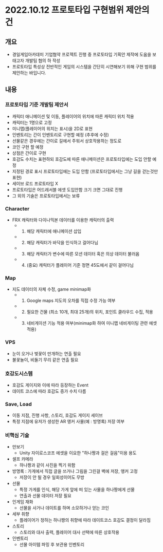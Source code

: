 # 2022.10.12 프로토타입 구현범위 제안의 건

## 개요
- 경일게임아카데미 기업협약 프로젝트 진행 중 프로토타입 기획안 제작에 도움을 보태고자 개발팀 협의 하 작성
- 프로토타입 특성상 전반적인 게임의 시스템을 간단히 시연해보기 위해 구현 범위를 제안하는 바입니다.

## 내용

### 프로토타입 기준 개발팀 제안서
- 캐릭터 애니메이션 및 이동, 플레이어의 위치에 따른 캐릭터 위치 적용
- 캐릭터는 1명으로 고정
- 미니맵(플레이어의 위치는 표시)을 2D로 표현
- 인벤토리는 간이 인벤토리로 구현할 예정 (추후에 수정)
- 선물같은 경우에는 간이로 길에서 주워서 상호작용하는 정도로
- 코인 구현 할 예정
- 상점은 간이로 구현
- 호감도 수치는 표현하되 호감도에 따른 애니메이션은 프로토타입에는 도입 안할 예정
- 지정된 경로 표시 프로토타입에는 도입 안함 (프로토타입에서는 그냥 길을 걷는것만 표현)
- 세이브 로드 프로토타입 X
- 프로토타입은 어드레서블 에셋 도입안함 크기 크면 그대로 진행
- 그 외의 기술은 프로토타입에서는 보류

### Character
- FRX 캐릭터와 다이나믹본 데이터를 이용한 캐릭터의 출력
  - 1. 해당 캐릭터에 애니메이션 삽입
  - 2. 해당 캐릭터가 바닥을 인식하고 걸어다님
  - 3. 해당 캐릭터가 변수에 따른 모션 데이터 혹은 의상 데이터 불러옴
  - 4. (중요) 캐릭터가 플레이어 기준 정면 45도에서 같이 걸어다님

### Map
- 지도 데이터의 자체 수정, game minimap화
  - 1. Google maps 지도의 오차를 직접 수정 가능 여부
  - 2. 필요한 건물 (최소 10개, 최대 25개)의 위치, 포인트 클라우드 수집, 적용
  - 3. 네비게이션 기능 적용 여부(minimap화 하여 미니맵 네비게이팅 관련 에셋 적용)

### VPS
- 눈이 오거나 벚꽃이 만개하는 연출 필요
- 불꽃놀이, 비둘기 무리 같은 연출 필요

### 호감도시스템
- 호감도 게이지와 이에 따라 등장하는 Event
- 데이트 코스에 따라 호감도 증가 수치 다름

### Save, Load
- 이동 지점, 진행 사항, 스토리, 호감도 게이지 세이브
- 특정 지점에 유저가 생성한 AR 앵커 사물(예 : 방명록) 저장 여부

### 비핵심 기술
- 만보기
  -  Unity 자이로스코프 에셋을 이요한 "하나짱과 걸은 걸음"이용 용도
- 셀프 카메라
  - 하나짱과 같이 사진을 찍기 위함
- 방명록 : 가게에서 직접 글을 쓰거나 그림을 그린걸 벽에 저장, 앵커 고정
  - 저장이 안 될 경우 일회성이어도 무방
- 선물
  - 특정 가게를 인식, 해당 가게 앞에 떠 있는 사물을 하나짱에게 선물
  - 연출과 선물 데이터 저장 필요
- 인게임 재화
  - 선물을 사거나 데이트를 하며 소모하거나 얻는 코인
- 세부 취향
  - 플레이어가 정하는 하나짱의 취향에 따라 데이트코스 호감도 결정이 달라짐
- 스토리
  - 스토리와 대사 출력, 플레이어 대사 선택에 따른 상호작용
- 인벤토리
  - 선물 아이템 파밍 후 보관용 인벤토리
